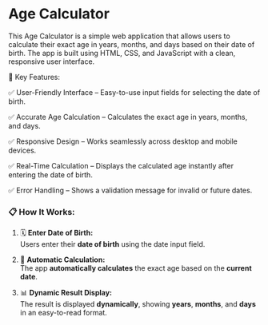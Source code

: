 # Age Calculator

This Age Calculator is a simple web application that allows users to calculate their exact age in years, months, and days based on their date of birth. The app is built using HTML, CSS, and JavaScript with a clean, responsive user interface.

🔑 Key Features:

✅ User-Friendly Interface – Easy-to-use input fields for selecting the date of birth.

✅ Accurate Age Calculation – Calculates the exact age in years, months, and days.

✅ Responsive Design – Works seamlessly across desktop and mobile devices.

✅ Real-Time Calculation – Displays the calculated age instantly after entering the date of birth.

✅ Error Handling – Shows a validation message for invalid or future dates.

### 📋 **How It Works:**

1. 🗓️ **Enter Date of Birth:**  
   Users enter their **date of birth** using the date input field.

2. 🧮 **Automatic Calculation:**  
   The app **automatically calculates** the exact age based on the **current date**.

3. 📊 **Dynamic Result Display:**  
   The result is displayed **dynamically**, showing **years**, **months**, and **days** in an easy-to-read format. 

